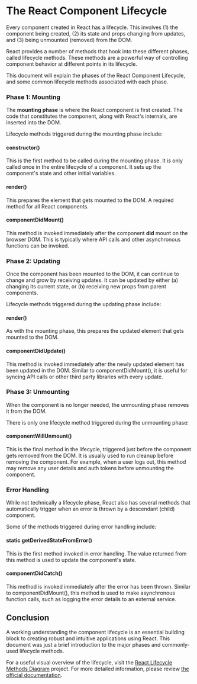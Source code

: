 # The React Component Lifecycle

Every component created in React has a lifecycle. This involves (1) the component being created, (2) its state and props changing from updates, and (3) being unmounted (removed) from the DOM.

React provides a number of methods that hook into these different phases, called lifecycle methods. These methods are a powerful way of controlling component behavior at different points in its lifecycle.

This document will explain the phases of the React Component Lifecycle, and some common lifecycle methods associated with each phase.

### Phase 1: Mounting
The **mounting phase** is where the React component is first created. The code that constitutes the component, along with React's internals, are inserted into the DOM.

Lifecycle methods triggered during the mounting phase include:

#### constructor()
This is the first method to be called during the mounting phase. It is only called once in the entire lifecycle of a component. It sets up the component's state and other initial variables.

#### render()
This prepares the element that gets mounted to the DOM. A required method for all React components.

#### componentDidMount()
This method is invoked immediately after the component **did** mount on the browser DOM. This is typically where API calls and other asynchronous functions can be invoked.

### Phase 2: Updating
Once the component has been mounted to the DOM, it can continue to change and grow by receiving updates. It can be updated by either (a) changing its current state, or (b) receiving new props from parent components.

Lifecycle methods triggered during the updating phase include:

#### render()
As with the mounting phase, this prepares the updated element that gets mounted to the DOM.

#### componentDidUpdate()
This method is invoked immediately after the newly updated element has been updated in the DOM. Similar to componentDidMount(), it is useful for syncing API calls or other third party libraries with every update.

### Phase 3: Unmounting
When the component is no longer needed, the unmounting phase removes it from the DOM.

There is only one lifecycle method triggered during the unmounting phase:

#### componentWillUnmount()
This is the final method in the lifecycle, triggered just before the component gets removed from the DOM. It is usually used to run cleanup before removing the component. For example, when a user logs out, this method may remove any user details and auth tokens before unmounting the component.

### Error Handling
While not technically a lifecycle phase, React also has several methods that automatically trigger when an error is thrown by a descendant (child) component.

Some of the methods triggered during error handling include:

#### static getDerivedStateFromError()
This is the first method invoked in error handling. The value returned from this method is used to update the component's state.

#### componentDidCatch()
This method is invoked immediately after the error has been thrown. Similar to componentDidMount(), this method is used to make asynchronous function calls, such as logging the error details to an external service.


## Conclusion
A working understanding the component lifecycle is an essential building block to creating robust and intuitive applications using React. This document was just a brief introduction to the major phases and commonly-used lifecycle methods.

For a useful visual overview of the lifecycle, visit the [React Lifecycle Methods Diagram](http://projects.wojtekmaj.pl/react-lifecycle-methods-diagram/) project. For more detailed information, please review [the official documentation](https://reactjs.org/docs/state-and-lifecycle.html).